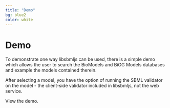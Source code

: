 ```yaml
---
title: "Demo"
bg: blue2
color: white
---
```


# Demo

To demonstrate one way libsbmljs can be used, there is a simple demo which allows the user to search the BioModels and BiGG Models databases and example the models contained therein.

After selecting a model, you have the option of running the SBML validator on the model - the client-side validator included in libsbmljs, not the web service.

View the demo.
